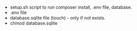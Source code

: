 - setup.sh script to run composer install, .env file, database.
- .env file
- database.sqlite file (touch) - only if not exists.
- chmod database.sqlite
